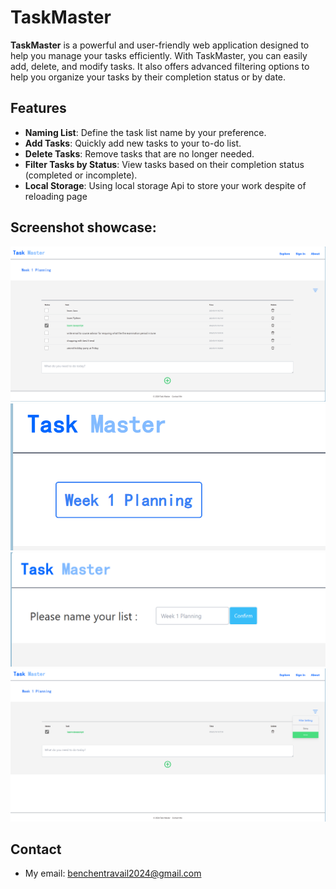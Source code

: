# TaskMaster

**TaskMaster** is a powerful and user-friendly web application designed to help you manage your tasks efficiently. With TaskMaster, you can easily add, delete, and modify tasks. It also offers advanced filtering options to help you organize your tasks by their completion status or by date.

## Features

- **Naming List**: Define the task list name by your preference. 
- **Add Tasks**: Quickly add new tasks to your to-do list.
- **Delete Tasks**: Remove tasks that are no longer needed.
- **Filter Tasks by Status**: View tasks based on their completion status (completed or incomplete).
- **Local Storage**: Using local storage Api to store your work despite of reloading page

## Screenshot showcase:
![Main Page Screenshot](./screenshots/main-page.png)
![mouse hover on the name to rename list](./screenshots/mouse-hover-name.png)
![reanme your list](./screenshots/rename.png)
![filtering tasks have marked as done](./screenshots/filtering-done.png)

## Contact
- My email: benchentravail2024@gmail.com


